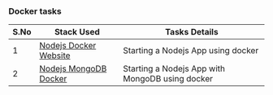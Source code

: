 ### Docker tasks

S.No | Stack Used                                                                     | Tasks Details                                                                | 
---  |--------------------------------------------------------------------------------|------------------------------------------------------------------------------| 
1    | [Nodejs Docker Website](docker-node.js-website)                                | Starting a Nodejs App using docker                                           |
2    | [Nodejs MongoDB Docker](mongodb-node.js-docker)                                | Starting a Nodejs App with MongoDB using docker                              |
